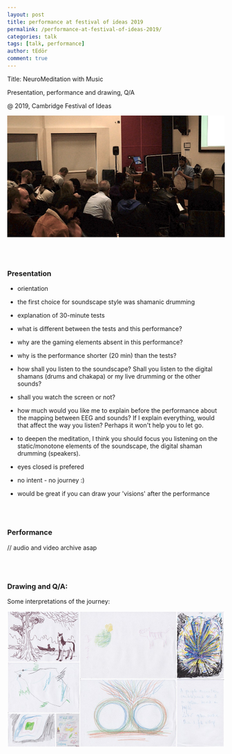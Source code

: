 ```yaml
---
layout: post
title: performance at festival of ideas 2019
permalink: /performance-at-festival-of-ideas-2019/
categories: talk
tags: [talk, performance]
author: tEdör
comment: true
---
```


Title: NeuroMeditation with Music

Presentation, performance and drawing, Q/A

@ 2019, Cambridge Festival of Ideas

![](../assets/images/20191026-cambridge-festival-of-ideas-01.jpg)

<br><br>


### Presentation
- orientation

- the first choice for soundscape style was shamanic drumming

- explanation of 30-minute tests

- what is different between the tests and this performance?

- why are the gaming elements absent in this performance?

- why is the performance shorter (20 min) than the tests?

- how shall you listen to the soundscape? Shall you listen to the digital shamans (drums and chakapa) or my live drumming or the other sounds?

- shall you watch the screen or not?

- how much would you like me to explain before the performance about the mapping between EEG and sounds? If I explain everything, would that affect the way you listen? Perhaps it won't help you to let go.

- to deepen the meditation, I think you should focus you listening on the static/monotone elements of the soundscape, the digital shaman drumming (speakers).

- eyes closed is prefered

- no intent - no journey :)

- would be great if you can draw your 'visions' after the performance

<br>
<br>

### Performance

// audio and video archive asap

<br>
<br>

### Drawing and Q/A:

Some interpretations of the journey:

![](../assets/images/20191026-cambridge-festival-of-ideas-02.jpg)




<br><br>
